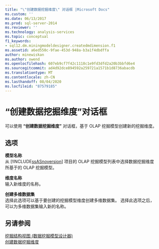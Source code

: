 ```yaml
---
title: "\"创建数据挖掘维度\" 对话框 |Microsoft Docs"
ms.custom: ''
ms.date: 06/13/2017
ms.prod: sql-server-2014
ms.reviewer: ''
ms.technology: analysis-services
ms.topic: conceptual
f1_keywords:
- sql12.dm.miningmodeldesigner.createdmdimension.f1
ms.assetid: a6ed550c-9fae-453d-948a-b3a1f4dbdffa
author: minewiskan
ms.author: owend
ms.openlocfilehash: 607eb9cf7f42c1118c1e9fd3dfd2a20b3bbfd6e4
ms.sourcegitcommit: ad4d92dce894592a259721a1571b1d8736abacdb
ms.translationtype: MT
ms.contentlocale: zh-CN
ms.lasthandoff: 08/04/2020
ms.locfileid: "87579185"
---
```

# <a name="create-data-mining-dimension-dialog"></a>“创建数据挖掘维度”对话框
  可以使用 **“创建数据挖掘维度”** 对话框，基于 OLAP 挖掘模型创建新的挖掘维度。  
  
## <a name="options"></a>选项  
 **模型名称**  
 从 [!INCLUDE[ssASnoversion](../includes/ssasnoversion-md.md)] 项目的 OLAP 挖掘模型列表中选择数据挖掘维度所基于的 OLAP 挖掘模型。  
  
 **维度名称**  
 输入新维度的名称。  
  
 **创建多维数据集**  
 选择此选项可以基于要创建的挖掘模型维度创建多维数据集。 选择此选项之后，可以为多维数据集输入新的名称。  
  
## <a name="see-also"></a>另请参阅  
 [挖掘结构视图 &#40;数据挖掘模型设计器&#41;](mining-structure-view-data-mining-model-designer.md)   
 [创建数据挖掘维度](data-mining/create-a-data-mining-dimension.md)  
  
  
